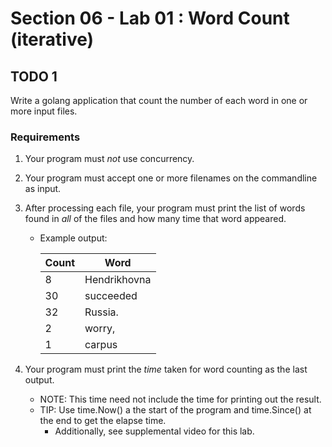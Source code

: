 # Section 06 - Lab 01 : Word Count (iterative)

## TODO 1

Write a golang application that count the number of each word in one or more input files.

### Requirements

1. Your program must _not_ use concurrency.
2. Your program must accept one or more filenames on the commandline as input.
3. After processing each file, your program must print the list of words found in _all_ of the files and how many time that word appeared.

   - Example output:

     | Count | Word         |
     | ----- | ------------ |
     | 8     | Hendrikhovna |
     | 30    | succeeded    |
     | 32    | Russia.      |
     | 2     | worry,       |
     | 1     | carpus       |

4. Your program must print the _time_ taken for word counting as the last output.
   - NOTE: This time need not include the time for printing out the result.
   - TIP: Use time.Now() a the start of the program and time.Since() at the end to get the elapse time.
     - Additionally, see supplemental video for this lab.
